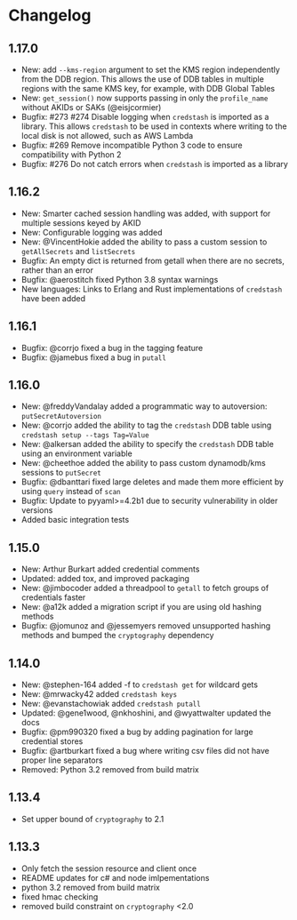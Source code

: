 # Changelog

## 1.17.0
* New: add `--kms-region` argument to set the KMS region independently from the DDB region. This allows the use of DDB tables in multiple regions with the same KMS key, for example, with DDB Global Tables
* New: `get_session()` now supports passing in only the `profile_name` without AKIDs or SAKs (@eisjcormier)
* Bugfix: #273 #274 Disable logging when `credstash` is imported as a library. This allows `credstash` to be used in contexts where writing to the local disk is not allowed, such as AWS Lambda
* Bugfix: #269 Remove incompatible Python 3 code to ensure compatibility with Python 2
* Bugfix: #276 Do not catch errors when `credstash` is imported as a library

## 1.16.2
* New: Smarter cached session handling was added, with support for multiple sessions keyed by AKID
* New: Configurable logging was added
* New: @VincentHokie added the ability to pass a custom session to `getAllSecrets` and `listSecrets` 
* Bugfix: An empty dict is returned from getall when there are no secrets, rather than an error
* Bugfix: @aerostitch fixed Python 3.8 syntax warnings
* New languages: Links to Erlang and Rust implementations of `credstash` have been added

## 1.16.1
* Bugfix: @corrjo fixed a bug in the tagging feature 
* Bugfix: @jamebus fixed a bug in `putall`

## 1.16.0
* New: @freddyVandalay added a programmatic way to autoversion: `putSecretAutoversion`
* New: @corrjo added the ability to tag the `credstash` DDB table using `credstash setup --tags Tag=Value`
* New: @alkersan added the ability to specify the `credstash` DDB table using an environment variable
* New: @cheethoe added the ability to pass custom dynamodb/kms sessions to `putSecret`
* Bugfix: @dbanttari fixed large deletes and made them more efficient by using `query` instead of `scan`
* Bugfix: Update to pyyaml>=4.2b1 due to security vulnerability in older versions
* Added basic integration tests

## 1.15.0
* New: Arthur Burkart added credential comments
* Updated: added tox, and improved packaging
* New: @jimbocoder added a threadpool to `getall` to fetch groups of credentials faster
* New: @a12k added a migration script if you are using old hashing methods
* Bugfix: @jomunoz and @jessemyers removed unsupported hashing methods and bumped the `cryptography` dependency

## 1.14.0

* New: @stephen-164 added -f to `credstash get` for wildcard gets
* New: @mrwacky42 added `credstash keys`
* New: @evanstachowiak added `credstash putall`
* Updated: @gene1wood, @nkhoshini, and @wyattwalter updated the docs
* Bugfix: @pm990320 fixed a bug by adding pagination for large credential stores
* Bugfix: @artburkart fixed a bug where writing csv files did not have proper line separators
* Removed: Python 3.2 removed from build matrix

## 1.13.4
* Set upper bound of `cryptography` to 2.1

## 1.13.3
* Only fetch the session resource and client once
* README updates for c# and node imlpementations
* python 3.2 removed from build matrix
* fixed hmac checking
* removed build constraint on `cryptography` <2.0
